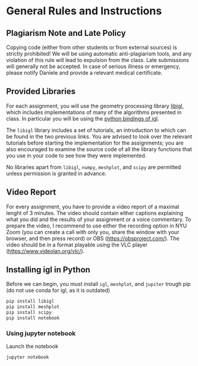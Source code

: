 # General Rules and Instructions

## Plagiarism Note and Late Policy
Copying code (either from other students or from external sources) is strictly
prohibited! We will be using automatic anti-plagiarism tools, and any violation
of this rule will lead to expulsion from the class. Late submissions will
generally not be accepted. In case of serious illness or emergency, please notify
Daniele and provide a relevant medical certificate.

## Provided Libraries
For each assignment, you will use the geometry processing library [libigl](https://github.com/libigl/libigl/), which includes implementations of many of the algorithms presented in class.
In particular you will be using the [python bindings of igl](https://libigl.github.io/libigl-python-bindings/).

The `libigl` library includes a set of tutorials, an introduction to which can be found in the two previous links. You are advised to look over the relevant tutorials before starting the implementation for the assignments; you are also encouraged to examine the source code of all the library functions that you use in your code to see how they were
implemented.

No libraries apart from `libigl`, `numpy`, `meshplot`, and `scipy` are permitted unless permission is granted in advance.

## Video Report

For every assignment, you have to provide a video report of a maximal lenght of 3 minutes. The video should contain either captions explaining what you did and the results of your assignment or a voice commentary. To prepare the video, I recommend to use either the recording option in NYU Zoom (you can create a call with only you, share the window with your browser, and then press record) or OBS (https://obsproject.com/). The video should be in a format playable using the VLC player (https://www.videolan.org/vlc/).

## Installing igl in Python

Before we can begin, you must install `igl`, `meshplot`, and `jupiter` trough pip (do not use conda for igl, as it is outdated)
```bash
pip install libigl
pip install meshplot
pip install scipy
pip install notebook
```

### Using jupyter notebook
Launch the notebook
```
jupyter notebook
```

<!-- ### Using jupyter lab
You need first install `nodejs` with version >= 12.0.0, e.g.
```bash
conda install nodejs==14.7.0 -c conda-forge
```
Next install jupyter lab with version < 3.0, e.g.
```bash
conda install -c conda-forge jupyterlab==2.2.0
```
Then install two jupyter lab extensions
```bash
jupyter labextension install jupyter-threejs
jupyter labextension install @jupyter-widgets/jupyterlab-manager
```
Now you will be able to launch the jupyter lab and see meshplot displays.
```bash
jupyter lab
```

Or you can simply download the file `environment.yml` uploaded to create conda env and all these should have already been set up. The first line of the `yml` file sets the environment's name.
```bash
conda env create -f environment.yml
```

To install the package manager conda we refer to its [website](https://docs.conda.io/en/latest/miniconda.html). -->

